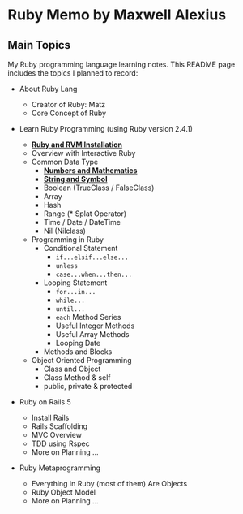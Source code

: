 # Ruby Memo by Maxwell Alexius

## Main Topics

My Ruby programming language learning notes. This README page includes the topics I planned to record:

- About Ruby Lang
  - Creator of Ruby: Matz
  - Core Concept of Ruby

- Learn Ruby Programming (using Ruby version 2.4.1)
  - [**Ruby and RVM Installation**](https://github.com/Maxwell-Alexius/Ruby-Memo/blob/master/Learn%20Ruby%20Programming/Ruby_and_RVM_Installation.md)
  - Overview with Interactive Ruby
  - Common Data Type
    - [**Numbers and Mathematics**](https://github.com/Maxwell-Alexius/Ruby-Memo/blob/master/Learn%20Ruby%20Programming/Numbers_and_Mathematics.md)
    - [**String and Symbol**](https://github.com/Maxwell-Alexius/Ruby-Memo/blob/master/Learn%20Ruby%20Programming/String_and_Symbol.md)
    - Boolean (TrueClass / FalseClass)
    - Array
    - Hash
    - Range (* Splat Operator)
    - Time / Date / DateTime
    - Nil (Nilclass)
  - Programming in Ruby
    - Conditional Statement
      - `if...elsif...else...`
      - `unless`
      - `case...when...then...`
    - Looping Statement
      - `for...in...`
      - `while...`
      - `until...`
      - `each` Method Series
      - Useful Integer Methods
      - Useful Array Methods
      - Looping Date
    - Methods and Blocks
  - Object Oriented Programming
    - Class and Object
    - Class Method & self
    - public, private & protected

- Ruby on Rails 5
  - Install Rails
  - Rails Scaffolding
  - MVC Overview
  - TDD using Rspec
  - More on Planning ...

- Ruby Metaprogramming
  - Everything in Ruby (most of them) Are Objects
  - Ruby Object Model
  - More on Planning ...

